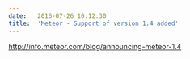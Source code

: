 ```yaml
---
date:	2016-07-26 10:12:30
title:	'Meteor - Support of version 1.4 added'
---
```


http://info.meteor.com/blog/announcing-meteor-1.4
